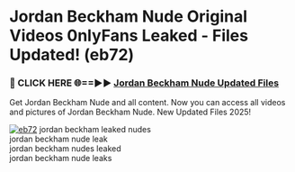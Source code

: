 # Jordan Beckham Nude Original Videos 0nlyFans Leaked - Files Updated! (eb72)

<h3>🔴 CLICK HERE 🌐==►► <a href="https://tinyurl.com/4mcuefdz" rel="nofollow">Jordan Beckham Nude Updated Files</a></h3>

Get Jordan Beckham Nude and all content. Now you can access all videos and pictures of Jordan Beckham Nude. New Updated Files 2025!

[![eb72](https://i.imgur.com/StAQSOY.gif)](https://tinyurl.com/4mcuefdz)
jordan beckham leaked nudes<br>
jordan beckham nude leak<br>
jordan beckham nudes leaked<br>
jordan beckham nude leaks